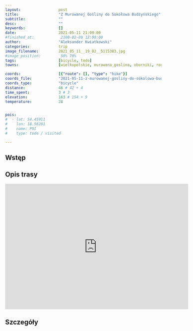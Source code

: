 ```yaml
---
layout:                 post
title:                  "Z Murowanej Gośliny do Sokołowa Budzyńskiego"
subtitle:               ""
desc:                   ""
keywords:               []
date:                   2021-05-11 21:00:00
#finished_at:            2100-02-09 12:00:00
author:                 "Aleksander Kwiatkowski"
categories:             trip
image_filename:         2021_05_11__19_02__5115383.jpg
#image_position:         50% 70%
tags:                   [bicycle, todo]
towns:                  [wielkopolskie, murowana_goslina, oborniki, rogozno, ryczywol, budzyn]

coords:                 [{"route": [], "type": "hike"}]
coords_file:            "2021-05-11-z-murowanej-gosliny-do-sokolowa-budzynskiego.json"
coords_type:            "bicycle"
distance:               46 # 42 + 4
time_spent:             3 # 3
elevation:              163 # 154 + 9
temperature:            28


pois:
#  - lat: 54.45911
#    lon: 18.56281
#    name: POI
#    type: todo / visited

---
```



## Wstęp

## Opis trasy

<iframe height='405' width='590' frameborder='0' allowtransparency='true' scrolling='no' src='https://www.strava.com/activities/5280739667/embed/733b5e055ac5242425d76565123b47aacfbee956'></iframe>

## Szczegóły
